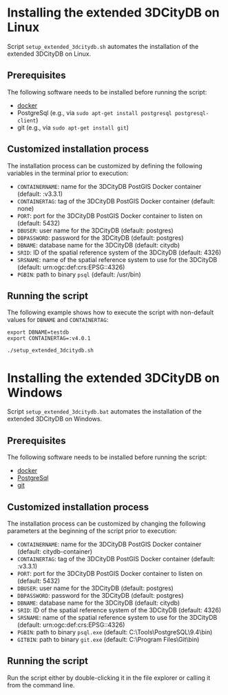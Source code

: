 # Installing the extended 3DCityDB on Linux

Script `setup_extended_3dcitydb.sh` automates the installation of the extended 3DCityDB on Linux.

## Prerequisites

The following software needs to be installed before running the script:
 * [docker](https://docs.docker.com/install)
 * PostgreSql (e.g., via `sudo apt-get install postgresql postgresql-client`)
 * git (e.g., via `sudo apt-get install git`)

## Customized installation process

The installation process can be customized by defining the following variables in the terminal prior to execution:
 * `CONTAINERNAME`: name for the 3DCityDB PostGIS Docker container (default: :v3.3.1)
 * `CONTAINERTAG`: tag of the 3DCityDB PostGIS Docker container (default: none)
 * `PORT`: port for the 3DCityDB PostGIS Docker container to listen on (default: 5432)
 * `DBUSER`: user name for the 3DCityDB (default: postgres)
 * `DBPASSWORD`: password for the 3DCityDB (default: postgres)
 * `DBNAME`: database name for the 3DCityDB (default: citydb)
 * `SRID`: ID of the spatial reference system of the 3DCityDB (default: 4326)
 * `SRSNAME`: name of the spatial reference system to use for the 3DCityDB (default: urn:ogc:def:crs:EPSG::4326)
 * `PGBIN`: path to binary `psql` (default: /usr/bin)

## Running the script

The following example shows how to execute the script with non-default values for `DBNAME` and `CONTAINERTAG`:
```shell
export DBNAME=testdb
export CONTAINERTAG=:v4.0.1

./setup_extended_3dcitydb.sh
```

# Installing the extended 3DCityDB on Windows

Script `setup_extended_3dcitydb.bat` automates the installation of the extended 3DCityDB on Windows.

## Prerequisites

The following software needs to be installed before running the script:
 * [docker](https://docs.docker.com/install)
 * [PostgreSql](https://www.postgresql.org)
 * [git](https://gitforwindows.org/)

## Customized installation process

The installation process can be customized by changing the following parameters at the beginning of the script prior to execution:
 * `CONTAINERNAME`: name for the 3DCityDB PostGIS Docker container (default: citydb-container)
 * `CONTAINERTAG`: tag of the 3DCityDB PostGIS Docker container (default: :v3.3.1)
 * `PORT`: port for the 3DCityDB PostGIS Docker container to listen on (default: 5432)
 * `DBUSER`: user name for the 3DCityDB (default: postgres)
 * `DBPASSWORD`: password for the 3DCityDB (default: postgres)
 * `DBNAME`: database name for the 3DCityDB (default: citydb)
 * `SRID`: ID of the spatial reference system of the 3DCityDB (default: 4326)
 * `SRSNAME`: name of the spatial reference system to use for the 3DCityDB (default: urn:ogc:def:crs:EPSG::4326)
 * `PGBIN`: path to binary `psql.exe` (default: C:\Tools\PostgreSQL\9.4\bin)
 * `GITBIN`: path to binary `git.exe` (default: C:\Program Files\Git\bin)

## Running the script

Run the script either by double-clicking it in the file explorer or calling it from the command line.
